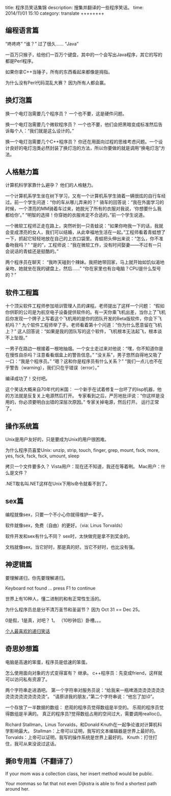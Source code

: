 title:  程序员笑话集锦
description: 搜集并翻译的一些程序笑话。
time: 2014/11/01 15:10
category: translate
++++++++

## 编程语言篇

“咚咚咚”
“谁？”
过了很久……
“Java”

一百万只猴子，给他们一百万个键盘，其中的一个会写出Java程序，其它的写的都是Perl程序。

如果你拿C++当锤子，所有的东西看起来都像是拇指。

为什么没有Perl代码混乱大赛？
因为所有人都会赢。

## 换灯泡篇

换一个电灯泡需要几个程序员？
一个也不要，这是硬件问题。

换一个电灯泡需要几个微软程序员？
一个也不要，他们会把黑暗变成标准然后告诉每个人：“我们就是这么设计的。”

换一个电灯泡需要几个C++程序员？
你还在用面向过程的思维考虑问题。一个设计良好的电灯泡类必然封装了换灯泡的方法，所以你要做的就是调用“换电灯泡”方法。

## 人格魅力篇

计算机科学家靠什么避孕？
他们的人格魅力。

一个计算机系学生坐在树下学习，又有一个计算机系学生骑着一辆很炫的自行车经过。前一个学生问道：“你的车从哪儿弄来的？”
骑车的回答说：“我在外面学习的时候，一个漂亮的MM骑着车过来，她脱光了所有的衣服对我说，‘你想要什么我都给你’。”
“明智的选择！你穿她的衣服肯定不合适的。”前一个学生说道。

一个微软工程师正走在路上，突然听到一只青蛙说：“如果你吻我一下的话，我就会变成漂亮的女人，我们可以结婚，从此幸福地生活在一起。”工程师看着青蛙想了一下，抓起它轻轻地放在自己的上衣口袋里。青蛙把头伸出来说：“怎么，你不准备吻我吗？”
“是的”，工程师说：“我在微软工作，没有时间娶妻——不过有一只会说话的青蛙还是挺酷的。”

两个程序员在聊天：
“我昨天碰到个辣妹。我把她带回家，马上就开始如饥似渴地亲吻，她就坐在我的键盘上，然后……”
“你在家里也有台电脑？CPU是什么型号的？”


## 软件工程篇
十个顶尖软件工程师参加培训管理人员的课程。老师提出了这样一个问题：
“假如你供职的公司是为航空电子设备提供软件的。有一天你乘飞机出差，当你上了飞机后你发现一个牌子上写着这个飞机用的是你的团队开发的Beta版软件，你会下飞机吗？”
九个软件工程师举了手。老师看着第十个问道：“你为什么愿意留在飞机上？”
这人回答说：“如果是我的团队写的这个软件，飞机根本无法起飞，根本谈不上坠毁。”

一男子在路边一根接着一根地抽烟。一个女士走过来对他说：“嘿，你不知道你是在慢性自杀吗？注意看看烟盒上的警告信息。”
“没关系”，男子悠然自得地又吸了一口：“我是个程序员。”
“嗯？这和你是程序员有什么关系？”
“我们一点儿也不在乎警告（warning），我们只在乎错误（error）。”

编译成功了！交付吧。

这个笑话大概来自70年代的米国：
一个新手在试着修复一台坏了的lisp机器，他的方法就是反复关上电源然后打开。
专家看到之后，严厉地批评说：“你这样是没用的，你必须要明白出错的深层次原因。”
专家关掉电源，然后打开。
运行正常了。

## 操作系统篇
Unix是用户友好的，只是要成为Unix的用户很困难。

为什么程序员喜爱Unix:
unzip, strip, touch, finger, grep, mount, fsck, more, yes, fsck, fsck, fsck, umount, sleep

拷贝一个文件要多久？
Vista用户：现在还不知道，我还在等着咧。
Mac用户：什么是文件？

.NET取名叫.NET这样在Unix下用ls命令就看不到了。

## sex篇
编程就像sex，只要一个不小心你就得维护一辈子。

软件就像sex，免费（自由）的更好。（via: Linus Torvalds）

软件开发和sex有什么不同？
sex时，太快做完是拿不到奖金的。

文档就像sex。当它好时，那是真的好。当它不好时，也比没有强。

## 神逻辑篇
要理解递归，你先要理解递归。

Keyboard not found ... press F1 to continue

世界上有10种人，懂二进制的和有正常性生活的。

为什么程序员总是分不清万圣节和圣诞节？
因为 Oct 31 == Dec 25。

0是假，1是真，对吧？
1。
（10秒钟后）卧槽。。。

<div id="recursion"></div>
<a href="#recursion" target="_blank">个人最喜欢的递归笑话</a>

## 奇思妙想篇
电脑是高速的笨蛋，程序员是低速的笨蛋。

怎么使用面向对象的方式变得富有？
继承。
c++程序员：先变成friend，这样就可以访问私有资源了。

两个字符串走进酒吧。
第一个字符串对服务员说：“给我来一瓶啤酒烫烫烫烫烫烫烫烫烫烫烫烫烫烫烫”。
“请原谅我的朋友，”第二个字符串说：“他忘了加\0”。

一个存放了一半数据的数组：
悲观的程序员觉得数组是半空的。
乐观的程序员觉得数组是半满的。
真正的程序员?觉得数组占用的空间过大，需要调用realloc()。

Richard Stallman，Linus Torvalds，和Donald Knuth在一起争论谁对计算机科学影响最大。
Stallman：上帝可以证明，我写的文本编辑器是世界上最好的。
Torvalds：上帝可以证明，我写的操作系统是世界上最好的。
Knuth：打住打住，我可从来没说过这话。

## 撕B专用篇（不翻译了）
If your mom was a collection class, her insert method would be public.

Your mommas so fat that not even Dijkstra is able to find a shortest path around her.